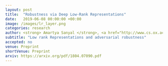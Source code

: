 ```yaml
---
layout: post
title:  "Robustness via Deep Low-Rank Representations"
date:   2019-06-08 00:00:00 +00:00
image: /images/lr_layer.png
categories: research
author: <strong> Amartya Sanyal </strong>, <a href="http://www.cs.ox.ac.uk/people/varun.kanade/myindex.html"> Varun Kanade</a>, <a href="https://www.robots.ox.ac.uk/~phst/">Philip H.S. Torr</a>, <a href="https://puneetkdokania.github.io/">Puneet Dokania</a>
subtitle: "Low rank Representations and adversarial robustness"
accepted: no
venue: Preprint
shortVenue: Preprint
arxiv: https://arxiv.org/pdf/1804.07090.pdf
---
```

